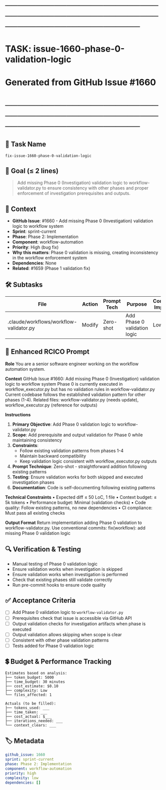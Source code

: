 # ────────────────────────────────────────────────────────────────────────
# TASK: issue-1660-phase-0-validation-logic
# Generated from GitHub Issue #1660
# ────────────────────────────────────────────────────────────────────────

## 📌 Task Name
`fix-issue-1660-phase-0-validation-logic`

## 🎯 Goal (≤ 2 lines)
> Add missing Phase 0 (Investigation) validation logic to workflow-validator.py to ensure consistency with other phases and proper enforcement of investigation prerequisites and outputs.

## 🧠 Context
- **GitHub Issue**: #1660 - Add missing Phase 0 (Investigation) validation logic to workflow system
- **Sprint**: sprint-current
- **Phase**: Phase 2: Implementation
- **Component**: workflow-automation
- **Priority**: High (bug fix)
- **Why this matters**: Phase 0 validation is missing, creating inconsistency in the workflow enforcement system
- **Dependencies**: None
- **Related**: #1659 (Phase 1 validation fix)

## 🛠️ Subtasks

| File | Action | Prompt Tech | Purpose | Context Impact |
|------|--------|-------------|---------|----------------|
| .claude/workflows/workflow-validator.py | Modify | Zero-shot | Add Phase 0 validation logic | Low |

## 📝 Enhanced RCICO Prompt
**Role**
You are a senior software engineer working on the workflow automation system.

**Context**
GitHub Issue #1660: Add missing Phase 0 (Investigation) validation logic to workflow system
Phase 0 is currently executed in workflow_executor.py but has no validation rules in workflow-validator.py
Current codebase follows the established validation pattern for other phases (1-4).
Related files: workflow-validator.py (needs update), workflow_executor.py (reference for outputs)

**Instructions**
1. **Primary Objective**: Add Phase 0 validation logic to workflow-validator.py
2. **Scope**: Add prerequisite and output validation for Phase 0 while maintaining consistency
3. **Constraints**:
   - Follow existing validation patterns from phases 1-4
   - Maintain backward compatibility
   - Keep validation logic consistent with workflow_executor.py outputs
4. **Prompt Technique**: Zero-shot - straightforward addition following existing patterns
5. **Testing**: Ensure validation works for both skipped and executed investigation phases
6. **Documentation**: Code is self-documenting following existing patterns

**Technical Constraints**
• Expected diff ≤ 50 LoC, 1 file
• Context budget: ≤ 5k tokens
• Performance budget: Minimal (validation checks)
• Code quality: Follow existing patterns, no new dependencies
• CI compliance: Must pass all existing checks

**Output Format**
Return implementation adding Phase 0 validation to workflow-validator.py.
Use conventional commits: fix(workflow): add missing Phase 0 validation logic

## 🔍 Verification & Testing
- Manual testing of Phase 0 validation logic
- Ensure validation works when investigation is skipped
- Ensure validation works when investigation is performed
- Check that existing phases still validate correctly
- Run pre-commit hooks to ensure code quality

## ✅ Acceptance Criteria
- [ ] Add Phase 0 validation logic to `workflow-validator.py`
- [ ] Prerequisites check that issue is accessible via GitHub API
- [ ] Output validation checks for investigation artifacts when phase is executed
- [ ] Output validation allows skipping when scope is clear
- [ ] Consistent with other phase validation patterns
- [ ] Tests added for Phase 0 validation logic

## 💲 Budget & Performance Tracking
```
Estimates based on analysis:
├── token_budget: 5000
├── time_budget: 30 minutes
├── cost_estimate: $0.10
├── complexity: Low
└── files_affected: 1

Actuals (to be filled):
├── tokens_used: ___
├── time_taken: ___
├── cost_actual: $___
├── iterations_needed: ___
└── context_clears: ___
```

## 🏷️ Metadata
```yaml
github_issue: 1660
sprint: sprint-current
phase: Phase 2: Implementation
component: workflow-automation
priority: high
complexity: low
dependencies: []
```

